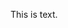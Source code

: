 <!-- >>>>>> BEGIN GENERATED FILE (include): SOURCE C:/Users/Burdette/Documents/GitHub/markdown_helper/test/include/templates/text_markdown.md -->
<!-- >>>>>> BEGIN INCLUDED FILE (markdown): SOURCE C:/Users/Burdette/Documents/GitHub/markdown_helper/test/include/templates/../includes/text.txt -->
This is text.
<!-- <<<<<< END INCLUDED FILE (markdown): SOURCE C:/Users/Burdette/Documents/GitHub/markdown_helper/test/include/templates/../includes/text.txt -->
<!-- <<<<<< END GENERATED FILE (include): SOURCE C:/Users/Burdette/Documents/GitHub/markdown_helper/test/include/templates/text_markdown.md -->
